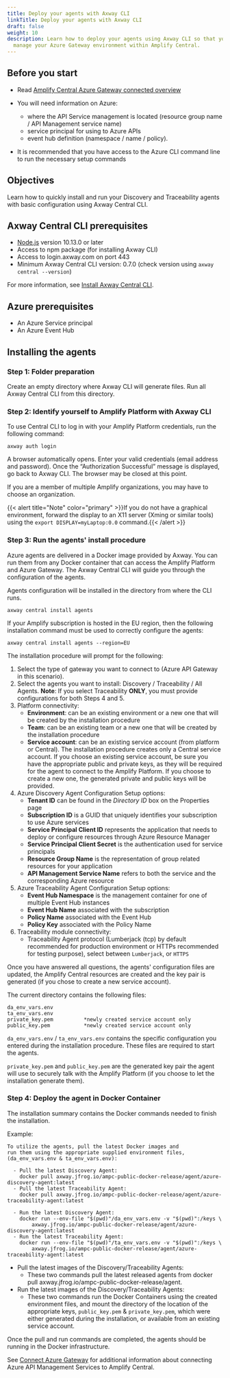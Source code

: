 ```yaml
---
title: Deploy your agents with Axway CLI
linkTitle: Deploy your agents with Axway CLI
draft: false
weight: 10
description: Learn how to deploy your agents using Axway CLI so that you can
  manage your Azure Gateway environment within Amplify Central.
---
```

## Before you start

* Read [Amplify Central Azure Gateway connected overview](/docs/connect_azure_gateway/)
* You will need information on Azure:

    * where the API Service management is located (resource group name / API Management service name)
    * service principal for using to Azure APIs
    * event hub definition (namespace / name / policy).

* It is recommended that you have access to the Azure CLI command line to run the necessary setup commands

## Objectives

Learn how to quickly install and run your Discovery and Traceability agents with basic configuration using Axway Central CLI.

## Axway Central CLI prerequisites

* [Node.js](https://nodejs.org/en/download/) version 10.13.0 or later
* Access to npm package (for installing Axway CLI)
* Access to login.axway.com on port 443
* Minimum Axway Central CLI version: 0.7.0 (check version using `axway central --version`)

For more information, see [Install Axway Central CLI](/docs/integrate_with_central/cli_central/cli_install/).

## Azure prerequisites

* An Azure Service principal
* An Azure Event Hub

## Installing the agents

### Step 1: Folder preparation

Create an empty directory where Axway CLI will generate files. Run all Axway Central CLI from this directory.

### Step 2: Identify yourself to Amplify Platform with Axway CLI

To use Central CLI to log in with your Amplify Platform credentials, run the following command:

```shell
axway auth login
```

A browser automatically opens.
Enter your valid credentials (email address and password). Once the “Authorization Successful” message is displayed, go back to Axway CLI. The browser may be closed at this point.

If you are a member of multiple Amplify organizations, you may have to choose an organization.

{{< alert title="Note" color="primary" >}}If you do not have a graphical environment, forward the display to an X11 server (Xming or similar tools) using the `export DISPLAY=myLaptop:0.0` command.{{< /alert >}}

### Step 3: Run the agents' install procedure

Azure agents are delivered in a Docker image provided by Axway. You can run them from any Docker container that can access the Amplify Platform and Azure Gateway.
The Axway Central CLI will guide you through the configuration of the agents.

Agents configuration will be installed in the directory from where the CLI runs.

```shell
axway central install agents
```

If your Amplify subscription is hosted in the EU region, then the following installation command must be used to correctly configure the agents:

```shell
axway central install agents --region=EU
```

The installation procedure will prompt for the following:

1. Select the type of gateway you want to connect to (Azure API Gateway in this scenario).
2. Select the agents you want to install: Discovery / Traceability / All Agents. **Note**: If you select Traceability **ONLY**, you must provide configurations for both Steps 4 and 5.
3. Platform connectivity:
   * **Environment**: can be an existing environment or a new one that will be created by the installation procedure
   * **Team**: can be an existing team or a new one that will be created by the installation procedure
   * **Service account**: can be an existing service account (from platform or Central). The installation procedure creates only a Central service account. If you choose an existing service account, be sure you have the appropriate public and private keys, as they will be required for the agent to connect to the Amplify Platform. If you choose to create a new one, the generated private and public keys will be provided.
4. Azure Discovery Agent Configuration Setup options:
   * **Tenant ID** can be found in the *Directory ID* box on the Properties page
   * **Subscription ID** is a GUID that uniquely identifies your subscription to use Azure services
   * **Service Principal Client ID** represents the application that needs to deploy or configure resources through Azure Resource Manager
   * **Service Principal Client Secret** is the authentication used for service principals
   * **Resource Group Name** is the representation of group related resources for your application
   * **API Management Service Name** refers to both the service and the corresponding Azure resource
5. Azure Traceability Agent Configuration Setup options:
   * **Event Hub Namespace** is the management container for one of multiple Event Hub instances
   * **Event Hub Name** associated with the subscription
   * **Policy Name** associated with the Event Hub
   * **Policy Key** associated with the Policy Name
6. Traceability module connectivity:
   * Traceability Agent protocol (Lumberjack (tcp) by default recommended for production environment or HTTPs recommended for testing purpose), select between `Lumberjack`, or `HTTPS`

Once you have answered all questions, the agents' configuration files are updated, the Amplify Central resources are created and the key pair is generated (if you chose to create a new service account).

The current directory contains the following files:

```shell
da_env_vars.env                   
ta_env_vars.env                   
private_key.pem          *newly created service account only
public_key.pem           *newly created service account only

```

`da_env_vars.env` / `ta_env_vars.env` contains the specific configuration you entered during the installation procedure. These files are required to start the agents.

`private_key.pem` and `public_key.pem` are the generated key pair the agent will use to securely talk with the Amplify Platform (if you choose to let the installation generate them).

### Step 4: Deploy the agent in Docker Container

The installation summary contains the Docker commands needed to finish the installation.

Example:

```shell
To utilize the agents, pull the latest Docker images and
run them using the appropriate supplied environment files, (da_env_vars.env & ta_env_vars.env):

  - Pull the latest Discovery Agent:
    docker pull axway.jfrog.io/ampc-public-docker-release/agent/azure-discovery-agent:latest
  - Pull the latest Traceability Agent:
    docker pull axway.jfrog.io/ampc-public-docker-release/agent/azure-traceability-agent:latest

  - Run the latest Discovery Agent:
    docker run --env-file "$(pwd)"/da_env_vars.env -v "$(pwd)":/keys \
        axway.jfrog.io/ampc-public-docker-release/agent/azure-discovery-agent:latest
  - Run the latest Traceability Agent:
    docker run --env-file "$(pwd)"/ta_env_vars.env -v "$(pwd)":/keys \
        axway.jfrog.io/ampc-public-docker-release/agent/azure-traceability-agent:latest
```

* Pull the latest images of the Discovery/Traceability Agents:
    * These two commands pull the latest released agents from docker pull axway.jfrog.io/ampc-public-docker-release/agent.
* Run the latest images of the Discovery/Traceability Agents:
    * These two commands run the Docker Containers using the created environment files, and mount the directory of the location of the appropriate keys, `public_key.pem` & `private_key.pem`, which were either generated during the installation, or available from an existing service account.

Once the pull and run commands are completed, the agents should be running in the Docker infrastructure.

See [Connect Azure Gateway](/docs/connect_manage_environ/connect_azure_gateway/) for additional information about connecting Azure API Management Services to Amplify Central.
